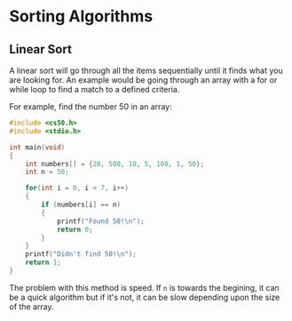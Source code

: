 # Sorting Algorithms

## Linear Sort

A linear sort will go through all the items sequentially until it finds what you are looking for. An example would be going through an array with a for or while loop to find a match to a defined criteria.

For example, find the number 50 in an array:

``` c
#include <cs50.h>
#include <stdio.h>

int main(void)
{
    int numbers[] = {20, 500, 10, 5, 100, 1, 50};
    int n = 50;

    for(int i = 0, i < 7, i++)
    {
        if (numbers[i] == n)
        {
            printf("Found 50!\n");
            return 0;
        }
    }
    printf("Didn't find 50!\n");
    return 1;
}
```

The problem with this method is speed. If `n` is towards the begining, it can be a quick algorithm but if it's not, it can be slow depending upon the size of the array.
